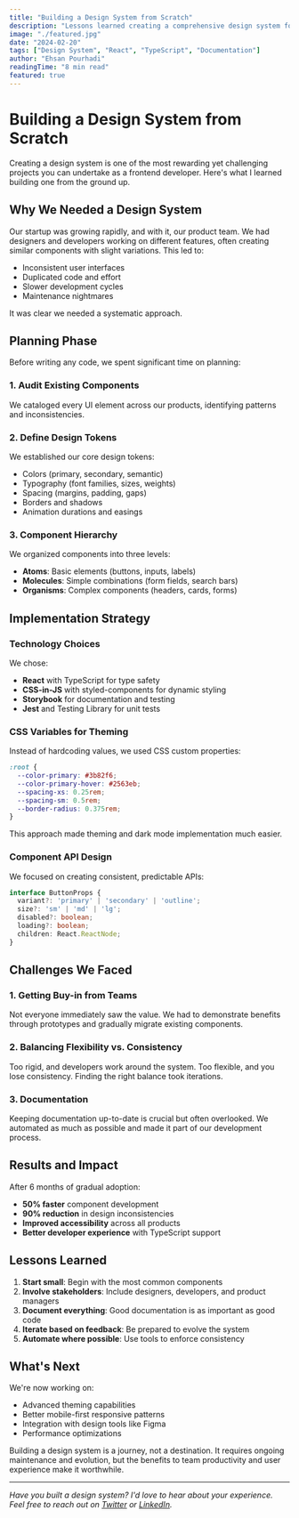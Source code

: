 ```yaml
---
title: "Building a Design System from Scratch"
description: "Lessons learned creating a comprehensive design system for a growing startup"
image: "./featured.jpg"
date: "2024-02-20"
tags: ["Design System", "React", "TypeScript", "Documentation"]
author: "Ehsan Pourhadi"
readingTime: "8 min read"
featured: true
---
```


# Building a Design System from Scratch

Creating a design system is one of the most rewarding yet challenging projects you can undertake as a frontend developer. Here's what I learned building one from the ground up.

## Why We Needed a Design System

Our startup was growing rapidly, and with it, our product team. We had designers and developers working on different features, often creating similar components with slight variations. This led to:

- Inconsistent user interfaces
- Duplicated code and effort
- Slower development cycles
- Maintenance nightmares

It was clear we needed a systematic approach.

## Planning Phase

Before writing any code, we spent significant time on planning:

### 1. Audit Existing Components
We cataloged every UI element across our products, identifying patterns and inconsistencies.

### 2. Define Design Tokens
We established our core design tokens:
- Colors (primary, secondary, semantic)
- Typography (font families, sizes, weights)
- Spacing (margins, padding, gaps)
- Borders and shadows
- Animation durations and easings

### 3. Component Hierarchy
We organized components into three levels:
- **Atoms**: Basic elements (buttons, inputs, labels)
- **Molecules**: Simple combinations (form fields, search bars)
- **Organisms**: Complex components (headers, cards, forms)

## Implementation Strategy

### Technology Choices

We chose:
- **React** with TypeScript for type safety
- **CSS-in-JS** with styled-components for dynamic styling
- **Storybook** for documentation and testing
- **Jest** and Testing Library for unit tests

### CSS Variables for Theming

Instead of hardcoding values, we used CSS custom properties:

```css
:root {
  --color-primary: #3b82f6;
  --color-primary-hover: #2563eb;
  --spacing-xs: 0.25rem;
  --spacing-sm: 0.5rem;
  --border-radius: 0.375rem;
}
```

This approach made theming and dark mode implementation much easier.

### Component API Design

We focused on creating consistent, predictable APIs:

```typescript
interface ButtonProps {
  variant?: 'primary' | 'secondary' | 'outline';
  size?: 'sm' | 'md' | 'lg';
  disabled?: boolean;
  loading?: boolean;
  children: React.ReactNode;
}
```

## Challenges We Faced

### 1. Getting Buy-in from Teams
Not everyone immediately saw the value. We had to demonstrate benefits through prototypes and gradually migrate existing components.

### 2. Balancing Flexibility vs. Consistency
Too rigid, and developers work around the system. Too flexible, and you lose consistency. Finding the right balance took iterations.

### 3. Documentation
Keeping documentation up-to-date is crucial but often overlooked. We automated as much as possible and made it part of our development process.

## Results and Impact

After 6 months of gradual adoption:

- **50% faster** component development
- **90% reduction** in design inconsistencies
- **Improved accessibility** across all products
- **Better developer experience** with TypeScript support

## Lessons Learned

1. **Start small**: Begin with the most common components
2. **Involve stakeholders**: Include designers, developers, and product managers
3. **Document everything**: Good documentation is as important as good code
4. **Iterate based on feedback**: Be prepared to evolve the system
5. **Automate where possible**: Use tools to enforce consistency

## What's Next

We're now working on:
- Advanced theming capabilities
- Better mobile-first responsive patterns
- Integration with design tools like Figma
- Performance optimizations

Building a design system is a journey, not a destination. It requires ongoing maintenance and evolution, but the benefits to team productivity and user experience make it worthwhile.

---

*Have you built a design system? I'd love to hear about your experience. Feel free to reach out on [Twitter](https://twitter.com/ehsanpo) or [LinkedIn](https://linkedin.com/in/ehsanpo).*
